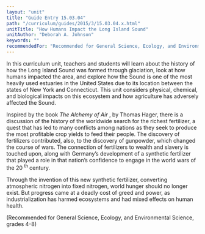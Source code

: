 ```yaml
---
layout: "unit"
title: "Guide Entry 15.03.04"
path: "/curriculum/guides/2015/3/15.03.04.x.html"
unitTitle: "How Humans Impact the Long Island Sound"
unitAuthor: "Deborah A. Johnson"
keywords: ""
recommendedFor: "Recommended for General Science, Ecology, and Environmental Science, grades 4-8"
---
```

<main>
 <p>
  In this curriculum unit, teachers and students will learn about the history of how the Long Island Sound was formed through glaciation, look at how humans impacted the area, and explore how the Sound is one of the most heavily used estuaries in the United States due to its location between the states of New York and Connecticut. This unit considers physical, chemical, and biological impacts on this ecosystem and how agriculture has adversely affected the Sound.
 </p>
 <p>
  Inspired by the book
  <em>
   The Alchemy of Air
  </em>
  , by Thomas Hager, there is a discussion of the history of the worldwide search for the richest fertilizer, a quest that has led to many conflicts among nations as they seek to produce the most profitable crop yields to feed their people. The discovery of fertilizers contributed, also, to the discovery of gunpowder, which changed the course of wars. The connection of fertilizers to wealth and slavery is touched upon, along with Germany’s development of a synthetic fertilizer that played a role in that nation’s confidence to engage in the world wars of the 20
  <sup>
   th
  </sup>
  century.
 </p>
 <p>
  Through the invention of this new synthetic fertilizer, converting atmospheric nitrogen into fixed nitrogen, world hunger should no longer exist. But progress came at a deadly cost of greed and power, as industrialization has harmed ecosystems and had mixed effects on human health.
 </p>
 <p>
  (Recommended for General Science, Ecology, and Environmental Science, grades 4-8)
 </p>
</main>